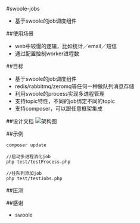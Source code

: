#swoole-jobs
* 基于swoole的job调度组件

##使用场景
* web中较慢的逻辑，比如统计／email／短信
* 通过配置控制worker进程数

##目标
* 基于swoole的job调度组件
* redis/rabbitmq/zeromq等任何一种做队列消息存储
* 利用swoole的process实现多进程管理
* 支持topic特性，不同的job绑定不同的topic
* 支持composer，可以跟任意框架集成



##设计文档
![架构图](jobs架构.png)


##示例


```
composer update

//启动多进程消化job
php test/testProcess.php

//往队列添加job
php test/testJobs.php

```


##压测




##感谢
* swoole
